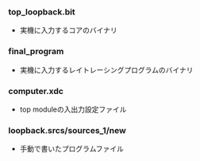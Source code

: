### top_loopback.bit
- 実機に入力するコアのバイナリ  
### final_program
- 実機に入力するレイトレーシングプログラムのバイナリ  
### computer.xdc
- top moduleの入出力設定ファイル  
### loopback.srcs/sources_1/new
- 手動で書いたプログラムファイル  
